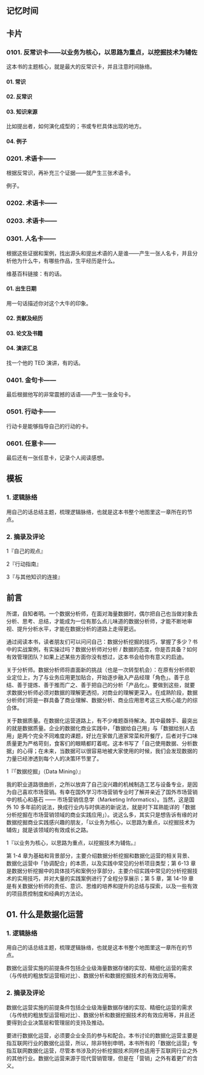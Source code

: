 ## 记忆时间

## 卡片

### 0101. 反常识卡——以业务为核心，以思路为重点，以挖掘技术为辅佐

这本书的主题核心，就是最大的反常识卡，并且注意时间脉络。

#### 01. 常识

#### 02. 反常识

#### 03. 知识来源

比如提出者，如何演化成型的；书或专栏具体出现的地方。

#### 04. 例子

### 0201. 术语卡——

根据反常识，再补充三个证据——就产生三张术语卡。

例子。

### 0202. 术语卡——

### 0203. 术语卡——

### 0301. 人名卡——

根据这些证据和案例，找出源头和提出术语的人是谁——产生一张人名卡，并且分析他为什么牛，有哪些作品，生平经历是什么。

维基百科链接：有的话。

#### 01. 出生日期

用一句话描述你对这个大牛的印象。

#### 02. 贡献及经历

#### 03. 论文及书籍

#### 04. 演讲汇总

找一个他的 TED 演讲，有的话。

### 0401. 金句卡——

最后根据他写的非常震撼的话语——产生一张金句卡。

### 0501. 行动卡——

行动卡是能够指导自己的行动的卡。

### 0601. 任意卡——

最后还有一张任意卡，记录个人阅读感想。

## 模板

### 1. 逻辑脉络

用自己的话总结主题，梳理逻辑脉络，也就是这本书整个地图里这一章所在的节点。

### 2. 摘录及评论

1『自己的观点』

2『行动指南』

3『与其他知识的连接』

## 前言

所谓，自知者明。一个数据分析师，在面对海量数据时，偶尔把自己也当做对象去分析、思考、总结，才能成为一位有那么点儿味道的数据分析师，才能不断地审视、提升分析水平，才能在数据分析的道路上走得更远。

通过阅读本书，读者朋友们可以问问自己：数据分析挖掘的技巧，掌握了多少？书中的实战案例，有实操过吗？数据分析师对分析 / 数据的态度，你是否具备？如何有效管理团队？如果上述某些方面你没有想过，这本书会给你有意义的启迪。

关于分析师。数据分析师将直面新的挑战（也是一次转型机会）：在原有分析师职业定位上，为了与业务应用更加贴合，开始逐步融入产品经理「角色」。善于总结、善于提炼、善于推而广之、善于把自己的分析「产品化」。要做到这些，就要求数据分析师必须对数据的理解更透彻，对商业的理解更深入。在成熟阶段，数据分析师们将是一群具备了商业理解、数据分析、商业应用思考这三大核心能力的综合体。

关于数据质量。在数据化运营道路上，有不少难题亟待解决。其中最棘手、最突出的就是数据质量。企业的数据化商业实践中，「数据给自己用」与「数据给别人去用」是两个完全不同难度的课题，好比在家做几道家常菜和开餐厅，后者对于口味质量更为严格苛刻，食客们的眼睛都盯着呢。这本书写了「自己使用数据、分析数据」的心得；在未来，当数据可以很容易地被大家使用的时候，我们会发现数据的力量已经渗透到每个人的决策环节里了。

1『「数据挖掘」（Data Mining）』

我的职业道路很曲折，之所以放弃了自己没兴趣的机械制造工艺与设备专业，是因为自己喜欢市场营销。有幸在国外学习市场营销专业时了解并亲近了国外市场营销中的核心和基石 —— 市场营销信息学（Marketing Informatics）。当然，这是国外 10 多年前的说法，换成行业内与时俱进的新说法，就是时下耳熟能详的「数据分析挖掘在市场营销领域的商业实践应用」）。说这么多，其实只是想告诉有缘的对数据挖掘商业实践感兴趣的朋友，「以业务为核心，以思路为重点，以挖掘技术为辅佐」就是该领域的有效成长之路。

1『以业务为核心，以思路为重点，以挖掘技术为辅佐。』

第 1-4 章为基础和背景部分，主要介绍数据分析挖掘和数据化运营的相关背景、数据化运营中「协调配合」的本质，以及实践中常见的分析项目类型；第 6-13 章是数据分析挖掘中的具体技巧和案例分享部分，主要介绍实践中常见的分析挖掘技术的实用技巧，并对大量的实践案例进行了全程分享展示；第 5 章，第 14-19 章是有关数据分析师的责任、意识、思维的培养和提升的总结与探索，以及一些有效的项目质控制度和经典的方法论。

## 01. 什么是数据化运营

### 1. 逻辑脉络

用自己的话总结主题，梳理逻辑脉络，也就是这本书整个地图里这一章所在的节点。

数据化运营实施的前提条件包括企业级海量数据存储的实现、精细化运营的需求（与传统的粗放型运营相对比）、数据分析和数据挖掘技术的有效应用等。

### 2. 摘录及评论

数据化运营实施的前提条件包括企业级海量数据存储的实现、精细化运营的需求（与传统的粗放型运营相对比）、数据分析和数据挖掘技术的有效应用等，并且还要得到企业决策层和管理层的支持及推动。

要进行数据化运营，必须要企业全员的参与和配合。本书讨论的数据化运营主要是指互联网行业的数据化运营，所以，除非特别申明，本书所有的「数据化运营」专指互联网数据化运营，尽管本书涉及的分析挖掘技术同样也适用于互联网行业之外的其他行业。数据化运营来源于现代营销管理，但是在「营销」之外有着更广的含义。













